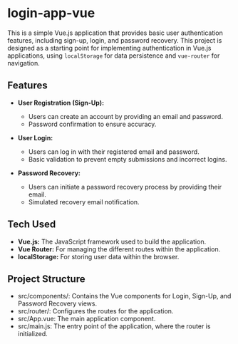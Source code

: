 # login-app-vue

This is a simple Vue.js application that provides basic user authentication features, including sign-up, login, and password recovery. This project is designed as a starting point for implementing authentication in Vue.js applications, using `localStorage` for data persistence and `vue-router` for navigation.

## Features

- **User Registration (Sign-Up):**
  - Users can create an account by providing an email and password.
  - Password confirmation to ensure accuracy.
  
- **User Login:**
  - Users can log in with their registered email and password.
  - Basic validation to prevent empty submissions and incorrect logins.

- **Password Recovery:**
  - Users can initiate a password recovery process by providing their email.
  - Simulated recovery email notification.

## Tech Used

- **Vue.js:** The JavaScript framework used to build the application.
- **Vue Router:** For managing the different routes within the application.
- **localStorage:** For storing user data within the browser.

## Project Structure
- src/components/: Contains the Vue components for Login, Sign-Up, and Password Recovery views.
- src/router/: Configures the routes for the application.
- src/App.vue: The main application component.
- src/main.js: The entry point of the application, where the router is initialized.

